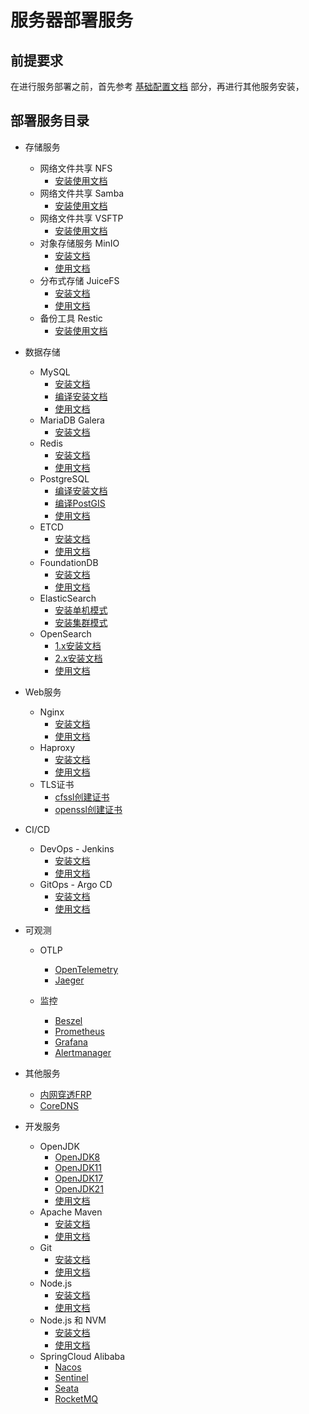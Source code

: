 # 服务器部署服务

## 前提要求

在进行服务部署之前，首先参考 [基础配置文档](/work/service/00-basic/) 部分，再进行其他服务安装，

## 部署服务目录

- 存储服务
    - 网络文件共享 NFS
        - [安装使用文档](work/service/nfs/)
    - 网络文件共享 Samba
        - [安装使用文档](work/service/samba/)
    - 网络文件共享 VSFTP
        - [安装使用文档](work/service/ftp/)
    - 对象存储服务 MinIO
        - [安装文档](/work/service/minio/v20241107/)
        - [使用文档](/work/service/minio/OPS.md)
    - 分布式存储 JuiceFS
        - [安装文档](/work/service/juicefs/v1.2.1/)
        - [使用文档](/work/service/juicefs/OPS.md)
    - 备份工具 Restic
        - [安装使用文档](/work/service/restic/)
- 数据存储
    - MySQL
        - [安装文档](/work/service/mysql/v8.4.3/)
        - [编译安装文档](/work/service/mysql/v8.4.3/make/)
        - [使用文档](/work/service/mysql/OPS.md)
    - MariaDB Galera
        - [安装文档](/work/service/mariadb/v11.4.4/)
    - Redis
        - [安装文档](/work/service/redis/v7.4.1/)
        - [使用文档](/work/service/redis/OPS.md)
    - PostgreSQL
        - [编译安装文档](/work/service/postgresql/v17.2.0/)
        - [编译PostGIS](/work/service/postgresql/v17.2.0/postgis/)
        - [使用文档](/work/service/postgresql/OPS.md)
    - ETCD
        - [安装文档](/work/service/etcd/v3.5.17/)
        - [使用文档](/work/service/etcd/OPS.md)
    - FoundationDB
        - [安装文档](/work/service/foundationdb/v7.1.38/)
        - [使用文档](/work/service/foundationdb/OPS.md)
    - ElasticSearch
        - [安装单机模式](/work/service/elastic/elasticsearch/standalone/)
        - [安装集群模式](/work/service/elastic/elasticsearch/cluster/)
    - OpenSearch
        - [1.x安装文档](/work/service/opensearch/v1.3.19/)
        - [2.x安装文档](/work/service/opensearch/v2.18.0/)
        - [使用文档](/work/service/opensearch/OPS.md)
- Web服务
    - Nginx
        - [安装文档](/work/service/nginx/v1.27.3/)
        - [使用文档](/work/service/nginx/OPS.md)
    - Haproxy
        - [安装文档](/work/service/haproxy/)
        - [使用文档](/work/service/haproxy/OPS.md)
    - TLS证书
        - [cfssl创建证书](/work/service/tls/tls-cfssl/v1.6.5/)
        - [openssl创建证书](/work/service/tls/tls-openssl/)
- CI/CD
    - DevOps - Jenkins
        - [安装文档](/work/service/jenkins/)
        - [使用文档](/work/service/jenkins/OPS.md)
    - GitOps - Argo CD
        - [安装文档](/work/service/argo-cd/)
        - [使用文档](/work/service/argo-cd/OPS.md)
    
- 可观测
    - OTLP
        - [OpenTelemetry](/work/service/opentelemetry/)
        - [Jaeger](/work/service/jaeger/)

    - 监控
        - [Beszel](/work/service/beszel/)
        - [Prometheus](/work/service/prometheus/v3.2.1/)
        - [Grafana](/work/service/grafana/v11.5.3/)
        - [Alertmanager](/work/service/alertmanager/v0.28.1/)

- 其他服务
    - [内网穿透FRP](/work/service/frp/)
    - [CoreDNS](/work/service/coredns/)
- 开发服务
    - OpenJDK
        - [OpenJDK8](/work/service/openjdk/openjdk8/)
        - [OpenJDK11](/work/service/openjdk/openjdk11/)
        - [OpenJDK17](/work/service/openjdk/openjdk17/)
        - [OpenJDK21](/work/service/openjdk/openjdk21/)
        - [使用文档](/work/service/openjdk/OPS.md)
    - Apache Maven
        - [安装文档](/work/service/maven/v3.9.9/)
        - [使用文档](/work/service/maven/OPS.md)
    - Git
        - [安装文档](/work/service/git/v2.49.0/)
        - [使用文档](/work/service/git/OPS.md)
    - Node.js
        - [安装文档](/work/service/nodejs/v22.14.0/)
        - [使用文档](/work/service/nodejs/OPS.md)
    - Node.js 和 NVM
        - [安装文档](/work/service/nvm/v0.40.2/)
        - [使用文档](/work/service/nvm/OPS.md)
    - SpringCloud Alibaba
        - [Nacos](/work/service/springcloudalibaba/nacos)
        - [Sentinel](/work/service/springcloudalibaba/sentinel/)
        - [Seata](/work/service/springcloudalibaba/seata/)
        - [RocketMQ](/work/service/springcloudalibaba/rocketmq/standalone/)

